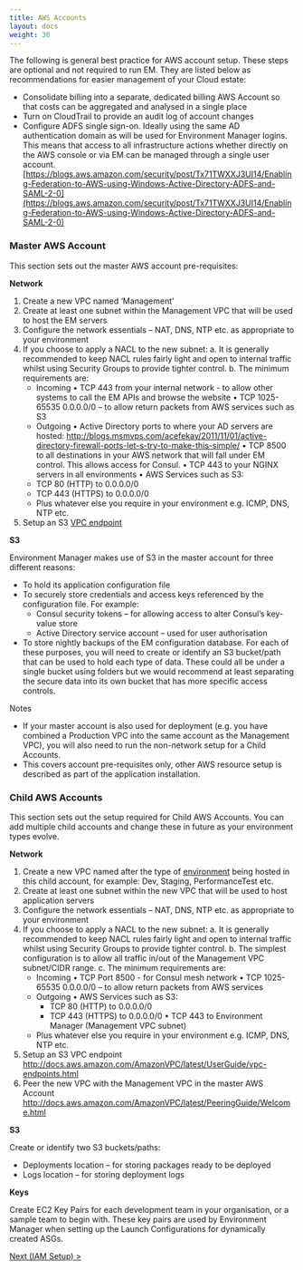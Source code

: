 ```yaml
---
title: AWS Accounts
layout: docs
weight: 30
---
```


The following is general best practice for AWS account setup. These steps are optional and not required to run EM. They are listed below as recommendations for easier management of your Cloud estate:

-	Consolidate billing into a separate, dedicated billing AWS Account so that costs can be aggregated and analysed in a single place
-	Turn on CloudTrail to provide an audit log of account changes
-	Configure ADFS single sign-on. Ideally using the same AD authentication domain as will be used for Environment Manager logins. This means that access to all infrastructure actions whether directly on the AWS console or via EM can be managed through a single user account. [https://blogs.aws.amazon.com/security/post/Tx71TWXXJ3UI14/Enabling-Federation-to-AWS-using-Windows-Active-Directory-ADFS-and-SAML-2-0](https://blogs.aws.amazon.com/security/post/Tx71TWXXJ3UI14/Enabling-Federation-to-AWS-using-Windows-Active-Directory-ADFS-and-SAML-2-0)

### Master AWS Account

This section sets out the master AWS account pre-requisites:

**Network**

1.	Create a new VPC named ‘Management’
2.	Create at least one subnet within the Management VPC that will be used to host the EM servers
3.	Configure the network essentials – NAT, DNS, NTP etc. as appropriate to your environment
4.	If you choose to apply a NACL to the new subnet:
    a.	It is generally recommended to keep NACL rules fairly light and open to internal traffic whilst using Security Groups to provide tighter control.
    b.	The minimum requirements are:
      -	Incoming
        •	TCP 443 from your internal network - to allow other systems to call the EM APIs and browse the website
        •	TCP 1025-65535 0.0.0.0/0 – to allow return packets from AWS services such as S3
      -	Outgoing
        •	Active Directory ports to where your AD servers are hosted: http://blogs.msmvps.com/acefekay/2011/11/01/active-directory-firewall-ports-let-s-try-to-make-this-simple/
        •	TCP 8500 to all destinations in your AWS network that will fall under EM control. This allows access for Consul.
        •	TCP 443 to your NGINX servers in all environments
        •	AWS Services such as S3:
      -	TCP 80 (HTTP) to 0.0.0.0/0
      -	TCP 443 (HTTPS) to 0.0.0.0/0
      -	Plus whatever else you require in your environment e.g. ICMP, DNS, NTP etc.
5.	Setup an S3 [VPC endpoint](http://docs.aws.amazon.com/AmazonVPC/latest/UserGuide/vpc-endpoints.html)

**S3**

Environment Manager makes use of S3 in the master account for three different reasons:
-	To hold its application configuration file
-	To securely store credentials and access keys referenced by the configuration file. For example:
    -	Consul security tokens – for allowing access to alter Consul’s key-value store
    -	Active Directory service account – used for user authorisation
-	To store nightly backups of the EM configuration database. For each of these purposes, you will need to create or identify an S3 bucket/path that can be used to hold each type of data. These could all be under a single bucket using folders but we would recommend at least separating the secure data into its own bucket that has more specific access controls.

Notes

-	If your master account is also used for deployment (e.g. you have combined a Production VPC into the same account as the Management VPC), you will also need to run the non-network setup for a Child Accounts.
-	This covers account pre-requisites only, other AWS resource setup is described as part of the application installation.

### Child AWS Accounts

This section sets out the setup required for Child AWS Accounts. You can add multiple child accounts and change these in future as your environment types evolve.

**Network**

1.	Create a new VPC named after the type of [environment](/environment-manager/docs/concepts#environments) being hosted in this child account, for example: Dev, Staging, PerformanceTest etc.
2.	Create at least one subnet within the new VPC that will be used to host application servers
3.	Configure the network essentials – NAT, DNS, NTP etc. as appropriate to your environment
4.	If you choose to apply a NACL to the new subnet:
  a.	It is generally recommended to keep NACL rules fairly light and open to internal traffic whilst using Security Groups to provide tighter control.
  b.	The simplest configuration is to allow all traffic in/out of the Management VPC subnet/CIDR range.
  c.	The minimum requirements are:
    -	Incoming
      •	TCP Port 8500 - for Consul mesh network
      •	TCP 1025-65535 0.0.0.0/0 – to allow return packets from AWS services
    -	Outgoing
      •	AWS Services such as S3:
        -	TCP 80 (HTTP) to 0.0.0.0/0
        -	TCP 443 (HTTPS) to 0.0.0.0/0
      •	TCP 443 to Environment Manager (Management VPC subnet)
    -	Plus whatever else you require in your environment e.g. ICMP, DNS, NTP etc.
5.	Setup an S3 VPC endpoint http://docs.aws.amazon.com/AmazonVPC/latest/UserGuide/vpc-endpoints.html
6.	Peer the new VPC with the Management VPC in the master AWS Account http://docs.aws.amazon.com/AmazonVPC/latest/PeeringGuide/Welcome.html

**S3**

Create or identify two S3 buckets/paths:
-	Deployments location – for storing packages ready to be deployed 
-	Logs location – for storing deployment logs

**Keys**

Create EC2 Key Pairs for each development team in your organisation, or a sample team to begin with. These key pairs are used by Environment Manager when setting up the Launch Configurations for dynamically created ASGs.

[Next (IAM Setup) >](/environment-manager/docs/setup/iam-setup)